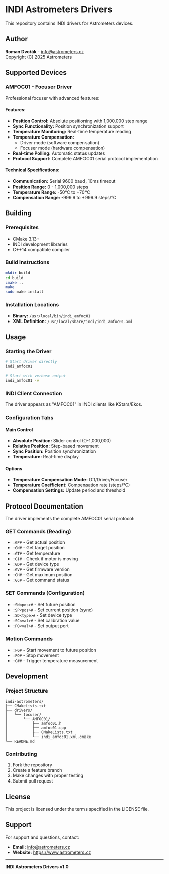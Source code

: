 # INDI Astrometers Drivers

This repository contains INDI drivers for Astrometers devices.

## Author
**Roman Dvořák** - info@astrometers.cz  
Copyright (C) 2025 Astrometers

## Supported Devices

### AMFOC01 - Focuser Driver

Professional focuser with advanced features:

#### Features:
- **Position Control:** Absolute positioning with 1,000,000 step range
- **Sync Functionality:** Position synchronization support
- **Temperature Monitoring:** Real-time temperature reading
- **Temperature Compensation:** 
  - Driver mode (software compensation)
  - Focuser mode (hardware compensation)
- **Real-time Polling:** Automatic status updates
- **Protocol Support:** Complete AMFOC01 serial protocol implementation

#### Technical Specifications:
- **Communication:** Serial 9600 baud, 10ms timeout
- **Position Range:** 0 - 1,000,000 steps
- **Temperature Range:** -50°C to +70°C
- **Compensation Range:** -999.9 to +999.9 steps/°C

## Building

### Prerequisites
- CMake 3.13+
- INDI development libraries
- C++14 compatible compiler

### Build Instructions
```bash
mkdir build
cd build
cmake ..
make
sudo make install
```

### Installation Locations
- **Binary:** `/usr/local/bin/indi_amfoc01`
- **XML Definition:** `/usr/local/share/indi/indi_amfoc01.xml`

## Usage

### Starting the Driver
```bash
# Start driver directly
indi_amfoc01

# Start with verbose output
indi_amfoc01 -v
```

### INDI Client Connection
The driver appears as "AMFOC01" in INDI clients like KStars/Ekos.

### Configuration Tabs

#### Main Control
- **Absolute Position:** Slider control (0-1,000,000)
- **Relative Position:** Step-based movement
- **Sync Position:** Position synchronization
- **Temperature:** Real-time display

#### Options
- **Temperature Compensation Mode:** Off/Driver/Focuser
- **Temperature Coefficient:** Compensation rate (steps/°C)
- **Compensation Settings:** Update period and threshold

## Protocol Documentation

The driver implements the complete AMFOC01 serial protocol:

### GET Commands (Reading)
- `:GP#` - Get actual position
- `:GN#` - Get target position  
- `:GT#` - Get temperature
- `:GI#` - Check if motor is moving
- `:GD#` - Get device type
- `:GV#` - Get firmware version
- `:GH#` - Get maximum position
- `:GC#` - Get command status

### SET Commands (Configuration)
- `:SN<pos>#` - Set future position
- `:SP<pos>#` - Set current position (sync)
- `:SD<type>#` - Set device type
- `:SC<val>#` - Set calibration value
- `:PO<val>#` - Set output port

### Motion Commands
- `:FG#` - Start movement to future position
- `:FQ#` - Stop movement
- `:C##` - Trigger temperature measurement

## Development

### Project Structure
```
indi-astrometers/
├── CMakeLists.txt
├── drivers/
│   └── focuser/
│       └── AMFOC01/
│           ├── amfoc01.h
│           ├── amfoc01.cpp
│           ├── CMakeLists.txt
│           └── indi_amfoc01.xml.cmake
└── README.md
```

### Contributing
1. Fork the repository
2. Create a feature branch
3. Make changes with proper testing
4. Submit pull request

## License

This project is licensed under the terms specified in the LICENSE file.

## Support

For support and questions, contact:
- **Email:** info@astrometers.cz
- **Website:** https://www.astrometers.cz

---
**INDI Astrometers Drivers v1.0**
